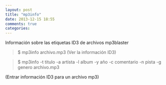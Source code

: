```yaml
---
layout: post
title: "mp3info"
date: 2013-12-15 18:55
comments: true
categories: 
---
```

Información sobre las etiquetas ID3 de archivos mp3blaster

>$ mp3info archivo.mp3 (Ver la información ID3)

>$ mp3info -t titulo -a artista -l album -y año -c comentario -n pista -g genero archivo.mp3

(Entrar información ID3 para un archivo mp3)

